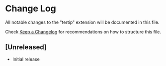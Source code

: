 # Change Log

All notable changes to the "tertip" extension will be documented in this file.

Check [Keep a Changelog](http://keepachangelog.com/) for recommendations on how to structure this file.

## [Unreleased]

- Initial release